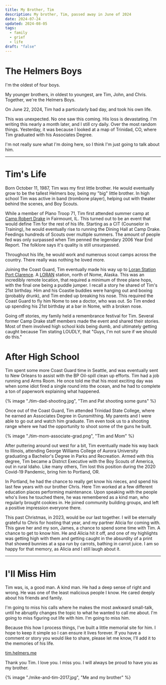 ```yaml
---
title: My Brother, Tim
description: My brother, Tim, passed away in June of 2024
date: 2024-07-24
updated: 2024-08-05
tags:
  - family
  - grief
  - life
draft: "false"
---
```

# The Helmers Boys

I'm the oldest of four boys.

My younger brothers, in oldest to youngest, are Tim, John, and Chris. Together, we're the Helmers Boys.

On June 22, 2024, Tim had a particularly bad day, and took his own life.

This was unexpected. No one saw this coming. His loss is devastating. I'm writing this nearly a month later, and I still cry daily. Over the most random things. Yesterday, it was because I looked at a map of Trinidad, CO, where Tim graduated with his Associates Degree.

I'm not really sure what I'm doing here, so I think I'm just going to talk about him.

---
# Tim's Life 

Born October 11, 1987, Tim was my first little brother. He would eventually grow to be the tallest Helmers boy, being my "big" little brother. In high school Tim was active in band (trombone player), helping out with theater behind the scenes, and Boy Scouts.

While a member of Plano Troop 71, Tim first attended summer camp at [Camp Robert Drake](https://www.campdrake.com/) in Fairmount, IL. This turned out to be an event that would define Tim for the rest of his life. Starting as a CIT (Counselor in Training), he would eventually rise to running the Dining Hall at Camp Drake. Feedings hundreds of Scouts over multiple summers. The amount of people fed was only surpassed when Tim penned the legendary 2006 Year End Report. The folklore says it's quality is still unsurpassed.

Throughout his life, he would work and numerous scout camps across the country. There really was nothing he loved more.

Joining the Coast Guard, Tim eventually made his way up to [Loran Station Port Clarence](https://www.alaskahandbook.com/places/us-coast-guard-loran-station-port-clarence/). A [LORAN](https://en.wikipedia.org/wiki/LORAN) station, north of Nome, Alaska. This was an incredibly remote location, that required a minimum of three plane hops, with the final one being a puddle jumper. I recall a story he shared of Tim's 21st birthday. Him and his Coastie buddies were hanging out and boxing (probably drunk), and Tim ended up breaking his nose. This required the Coast Guard to fly him Nome to see a doctor, who was out. So Tim ended up spending his 21st birthday at a bar in Nome, with a broken nose.

Going off stories, my family held a remembrance festival for Tim. Several former Camp Drake staff members made the event and shared their stories. Most of them involved high school kids being dumb, and ultimately getting caught because Tim stating LOUDLY, that "Guys, I'm not sure if we should do this."
# After High School
Tim spent some more Coast Guard time in Seattle, and was eventually sent to New Orleans to assist with the BP Oil-spill clean up efforts. Tim had a job running and Arms Room. He once told me that his most exciting day was when some idiot fired a single round into the ocean, and he had to complete a ton of paperwork explaining what happened.

{% image "./tim-dad-shooting.jpg", "Tim and Pat shooting some guns" %}

Once out of the Coast Guard, Tim attended Trinidad State College, where he earned an Associates Degree in Gunsmithing. My parents and I were able to go out and watch him graduate. Tim even took us to a shooting range where we had the opportunity to shoot some of the guns he built.

{% image "./tim-mom-associate-grad.png", "Tim and Mom" %}

After puttering around out west for a bit, Tim eventually made his way back to Illinois, attending George Williams College of Aurora University graduating a Bachelor's Degree in Parks and Recreation. Armed with this degree, Tim became a District Executive with the Boy Scouts of America, out in rural Idaho. Like many others, Tim lost this position during the 2020 Covid-19 Pandemic, bring him to Portland, OR.

In Portland, he had the chance to really get know his nieces, and spend his last few years with our brother Chris. Here Tim worked at a few different education places performing maintenance. Upon speaking with the people who's lives he touched there, he was remembered as a kind man, who regularly brought cookies in. He joined community building groups, and left a positive impression everyone there.

This past Christmas, in 2023, would be our last together. I will be eternally grateful to Chris for hosting that year, and my partner Alicia for coming with. This gave her and my son, James, a chance to spend some time with Tim. A chance to get to know him. He and Alicia hit it off, and one of my highlights was getting high with them and getting caught in the absurdity of a print that showed bunnies at a spa run by carrots, bathing in carrot juice. I am so happy for that memory, as Alicia and I still laugh about it.

---
# I'll Miss Him

Tim was, is, a good man. A kind man. He had a deep sense of right and wrong. He was one of the least malicious people I know. He cared deeply about his friends and family.

I'm going to miss his calls where he makes the most awkward small-talk, until he abruptly changes the topic to what he wanted to call me about. I'm going to miss figuring out life with him. I'm going to miss him.

Because this how I process things, I've built a little memorial site for him. I hope to keep it simple so I can ensure it lives forever. If you have a comment or story you would like to share, please let me know, I'll add it to the memories of his life.

[tim.helmers.me](https://tim.helmers.me)

Thank you Tim. I love you. I miss you. I will always be proud to have you as my brother.

{% image "./mike-and-tim-2017.jpg", "Me and my brother" %}